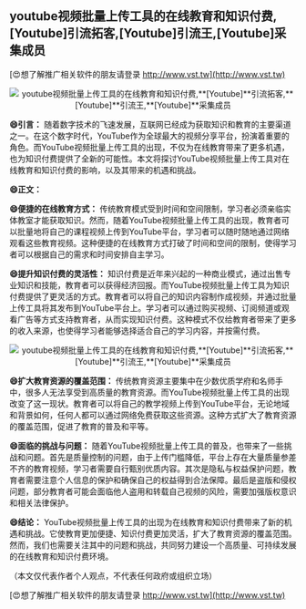 ## **youtube视频批量上传工具的在线教育和知识付费,**[Youtube]**引流拓客,**[Youtube]**引流王,**[Youtube]**采集成员**

[😍想了解推广相关软件的朋友请登录 http://www.vst.tw](http://www.vst.tw)

 <center><img src="https://vst.tw/MP4/tuiguang/png/7.png" alt="youtube视频批量上传工具的在线教育和知识付费,**[Youtube]**引流拓客,**[Youtube]**引流王,**[Youtube]**采集成员"></center>

**😄引言：**
随着数字技术的飞速发展，互联网已经成为获取知识和教育的主要渠道之一。在这个数字时代，YouTube作为全球最大的视频分享平台，扮演着重要的角色。而YouTube视频批量上传工具的出现，不仅为在线教育带来了更多机遇，也为知识付费提供了全新的可能性。本文将探讨YouTube视频批量上传工具对在线教育和知识付费的影响，以及其带来的机遇和挑战。

**😄正文：**

**😄便捷的在线教育方式：**
传统教育模式受到时间和空间限制，学习者必须亲临实体教室才能获取知识。然而，随着YouTube视频批量上传工具的出现，教育者可以批量地将自己的课程视频上传到YouTube平台，学习者可以随时随地通过网络观看这些教育视频。这种便捷的在线教育方式打破了时间和空间的限制，使得学习者可以根据自己的需求和时间安排自主学习。

**😄提升知识付费的灵活性：**
知识付费是近年来兴起的一种商业模式，通过出售专业知识和技能，教育者可以获得经济回报。而YouTube视频批量上传工具为知识付费提供了更灵活的方式。教育者可以将自己的知识内容制作成视频，并通过批量上传工具将其发布到YouTube平台上。学习者可以通过购买视频、订阅频道或观看广告等方式支持教育者，从而实现知识付费。这种模式不仅给教育者带来了更多的收入来源，也使得学习者能够选择适合自己的学习内容，并按需付费。

 <center><img src="https://vst.tw/MP4/tuiguang/png/0.png" alt="youtube视频批量上传工具的在线教育和知识付费,**[Youtube]**引流拓客,**[Youtube]**引流王,**[Youtube]**采集成员"></center>

**😄扩大教育资源的覆盖范围：**
传统教育资源主要集中在少数优质学府和名师手中，很多人无法享受到高质量的教育资源。而YouTube视频批量上传工具的出现改变了这一现状。教育者可以将自己的教学视频上传到YouTube平台，无论地域和背景如何，任何人都可以通过网络免费获取这些资源。这种方式扩大了教育资源的覆盖范围，促进了教育的普及和平等。

**😄面临的挑战与问题：**
随着YouTube视频批量上传工具的普及，也带来了一些挑战和问题。首先是质量控制的问题，由于上传门槛降低，平台上存在大量质量参差不齐的教育视频，学习者需要自行甄别优质内容。其次是隐私与权益保护问题，教育者需要注意个人信息的保护和确保自己的权益得到合法保障。最后是盗版和侵权问题，部分教育者可能会面临他人盗用和转载自己视频的风险，需要加强版权意识和相关法律保护。

**😄结论：**
YouTube视频批量上传工具的出现为在线教育和知识付费带来了新的机遇和挑战。它使教育更加便捷、知识付费更加灵活，扩大了教育资源的覆盖范围。然而，我们也需要关注其中的问题和挑战，共同努力建设一个高质量、可持续发展的在线教育和知识付费环境。

（本文仅代表作者个人观点，不代表任何政府或组织立场）

[😍想了解推广相关软件的朋友请登录 http://www.vst.tw](http://www.vst.tw)



